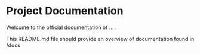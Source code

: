 # Project Documentation
Welcome to the official documentation of ... .

This README.md file should provide an overview of documentation found in /docs
